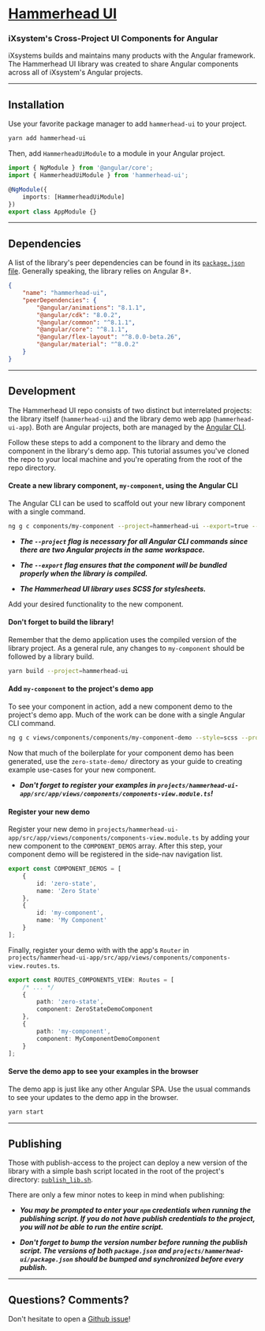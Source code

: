 # [Hammerhead UI](https://ixsystems.github.io/hammerhead-ui/)

### iXsystem's Cross-Project UI Components for Angular

iXsystems builds and maintains many products with the Angular framework. The Hammerhead UI library was created to share Angular components across all of iXsystem's Angular projects.

---

## Installation

Use your favorite package manager to add `hammerhead-ui` to your project.

```sh
yarn add hammerhead-ui
```

Then, add `HammerheadUiModule` to a module in your Angular project.

```ts
import { NgModule } from '@angular/core';
import { HammerheadUiModule } from 'hammerhead-ui';

@NgModule({
    imports: [HammerheadUiModule]
})
export class AppModule {}
```

---

## Dependencies

A list of the library's peer dependencies can be found in its [`package.json` file](https://github.com/iXsystems/hammerhead-ui/blob/master/projects/hammerhead-ui/package.json). Generally speaking, the library relies on Angular 8+.

```json
{
    "name": "hammerhead-ui",
    "peerDependencies": {
        "@angular/animations": "8.1.1",
        "@angular/cdk": "8.0.2",
        "@angular/common": "^8.1.1",
        "@angular/core": "^8.1.1",
        "@angular/flex-layout": "^8.0.0-beta.26",
        "@angular/material": "^8.0.2"
    }
}
```

---

## Development

The Hammerhead UI repo consists of two distinct but interrelated projects: the library itself (`hammerhead-ui`) and the library demo web app (`hammerhead-ui-app`). Both are Angular projects, both are managed by the [Angular CLI](https://cli.angular.io/).

Follow these steps to add a component to the library and demo the component in the library's demo app. This tutorial assumes you've cloned the repo to your local machine and you're operating from the root of the repo directory.

#### Create a new library component, `my-component`, using the Angular CLI

The Angular CLI can be used to scaffold out your new library component with a single command.

```sh
ng g c components/my-component --project=hammerhead-ui --export=true --style=scss
```

-   **_The `--project` flag is necessary for all Angular CLI commands since there are two Angular projects in the same workspace._**

-   **_The `--export` flag ensures that the component will be bundled properly when the library is compiled._**

-   **_The Hammerhead UI library uses SCSS for stylesheets._**

Add your desired functionality to the new component.

#### Don't forget to build the library!

Remember that the demo application uses the compiled version of the library project. As a general rule, any changes to `my-component` should be followed by a library build.

```sh
yarn build --project=hammerhead-ui
```

#### Add `my-component` to the project's demo app

To see your component in action, add a new component demo to the project's demo app. Much of the work can be done with a single Angular CLI command.

```sh
ng g c views/components/components/my-component-demo --style=scss --project=hammerhead-ui-app
```

Now that much of the boilerplate for your component demo has been generated, use the `zero-state-demo/` directory as your guide to creating example use-cases for your new component.

-   **_Don't forget to register your examples in `projects/hammerhead-ui-app/src/app/views/components/components-view.module.ts`!_**

#### Register your new demo

Register your new demo in `projects/hammerhead-ui-app/src/app/views/components/components-view.module.ts` by adding your new component to the `COMPONENT_DEMOS` array. After this step, your component demo will be registered in the side-nav navigation list.

```ts
export const COMPONENT_DEMOS = [
    {
        id: 'zero-state',
        name: 'Zero State'
    },
    {
        id: 'my-component',
        name: 'My Component'
    }
];
```

Finally, register your demo with with the app's `Router` in `projects/hammerhead-ui-app/src/app/views/components/components-view.routes.ts`.

```ts
export const ROUTES_COMPONENTS_VIEW: Routes = [
    /* ... */
    {
        path: 'zero-state',
        component: ZeroStateDemoComponent
    },
    {
        path: 'my-component',
        component: MyComponentDemoComponent
    }
];
```

#### Serve the demo app to see your examples in the browser

The demo app is just like any other Angular SPA. Use the usual commands to see your updates to the demo app in the browser.

```sh
yarn start
```

---

## Publishing

Those with publish-access to the project can deploy a new version of the library with a simple bash script located in the root of the project's directory: [`publish_lib.sh`](https://github.com/iXsystems/hammerhead-ui/blob/master/publish_lib.sh).

There are only a few minor notes to keep in mind when publishing:

-   **_You may be prompted to enter your `npm` credentials when running the publishing script. If you do not have publish credentials to the project, you will not be able to run the entire script._**

-   **_Don't forget to bump the version number before running the publish script. The versions of both `package.json` and `projects/hammerhead-ui/package.json` should be bumped and synchronized before every publish._**

---

## Questions? Comments?

Don't hesitate to open a [Github issue](https://github.com/iXsystems/hammerhead-ui/issues/new)!
